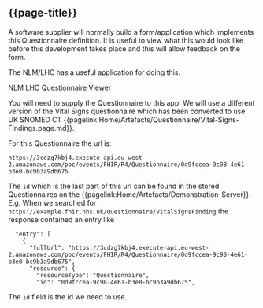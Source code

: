 ## {{page-title}}

A software supplier will normally build a form/application which implements this Questionnaire definition. 
It is useful to view what this would look like before this development takes place and this will allow feedback on the form.

The NLM/LHC has a useful application for doing this. 

[NLM LHC Questionnaire Viewer](https://lhncbc.github.io/questionnaire-viewer/)

You will need to supply the Questionnaire to this app. We will use a different version of the Vital Signs questionnaire which has been converted to use UK SNOMED CT {{pagelink:Home/Artefacts/Questionnaire/Vital-Signs-Findings.page.md}}.

For this Questionnaire the url is: 

`https://3cdzg7kbj4.execute-api.eu-west-2.amazonaws.com/poc/events/FHIR/R4/Questionnaire/0d9fccea-9c98-4e61-b3e0-bc9b3a9db675`

The `id` which is the last part of this url can be found in the stored Questionnaires on the {{pagelink:Home/Artefacts/Demonstration-Server}}. E.g. When we searched for `https://example.fhir.nhs.uk/Questionnaire/VitalSignsFinding` the response contained an entry like

```
  "entry": [
    {
      "fullUrl": "https://3cdzg7kbj4.execute-api.eu-west-2.amazonaws.com/poc/events/FHIR/R4/Questionnaire/0d9fccea-9c98-4e61-b3e0-bc9b3a9db675",
      "resource": {
        "resourceType": "Questionnaire",
        "id": "0d9fccea-9c98-4e61-b3e0-bc9b3a9db675",
```

The `id` field is the id we need to use.

<br/>